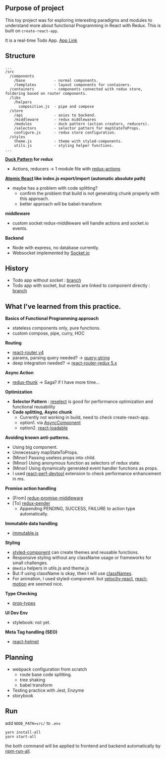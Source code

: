 ## Purpose of project

This toy project was for exploring interesting paradigms and modules to understand more about functional Programming in React with Redux. This is built on `create-react-app`.

It is a real-time Todo App.
[App Link](https://todopaloit.herokuapp.com/)

## Structure
```
...
/src
  /components
    /base             - normal components.
    /templates        - layout components for containers.
  /containers         - components connected with redux store, foldering based on router components.
  /libs
    /helpers
      composition.js  - pipe and compose
  /store
    /api              - axios to backend.
    /middleware       - redux middlewares
    /modules          - duck pattern (action creators, reducers).
    /selectors        - selector pattern for mapStateToProps.
    configure.js      - redux store configuration.
  /styles
    theme.js          - theme with styled-components.
    utils.js          - styling helper functions.
...
```


**[Duck Pattern](https://github.com/erikras/ducks-modular-redux) for redux**
  - Actions, reducers -> 1 module file with  [redux-actions](https://github.com/reduxactions/redux-actions)

**[Atomic React](https://arc.js.org/) like index.js export/import (automatic absolute path)**
  - maybe has a problem with code splitting?
    - confirm the problem that build is not generating chunk properly with this approach.
    - better approach will be babel-transform

**middleware**
  - custom socket redux-middleware will handle actions and socket.io events.

**Backend**
  - Node with express, no database currently.
  - Websocket implemented by [Socket.io](https://socket.io/)

## History
  - Todo app without socket : [branch](https://github.com/AlexMin314/React-Redux-Study/tree/no.socket.ver)
  - Todo app with socket, but events are linked to component directly : [branch](https://github.com/AlexMin314/React-Redux-Study/tree/socket.hacky)

## What I've learned from this practice.

**Basics of Functional Programming approach**
  - stateless components only, pure functions.
  - custom compose, pipe, curry, HOC

**Routing**
  - [react-router v4](https://reacttraining.com/react-router/web/guides/quick-start)
  - params, parsing query needed? -> [query-string](https://github.com/sindresorhus/query-string)
  - deep integration needed? -> [react-router-redux 5.x ](https://github.com/reacttraining/react-router/tree/master/packages/react-router-redux)

**Async Action**
  - [redux-thunk](https://github.com/gaearon/redux-thunk) -> Saga? if I have more time...

**Optimization**
  - **Selector Pattern** : [reselect](https://github.com/reactjs/reselect) is good for performance optimization and functional reusability
  - **Code splitting, Async chunk**
    - Currently not working in build, need to check create-react-app.
    - option1. via [AsyncComponent](https://gist.github.com/acdlite/a68433004f9d6b4cbc83b5cc3990c194)
    - option2. [react-loadable](https://github.com/thejameskyle/react-loadable)

**Avoiding known anti-patterns.**
  - Using big component.
  - Unnecessary mapStateToProps.
  - (Minor) Passing useless props into child.
  - (Minor) Using anonymous function as selectors of redux state.
  - (Minor) Using dynamically generated event handler functions as props.
  - I used [react-perf-devtool](https://github.com/nitin42/react-perf-devtool/blob/master/README.md) extension to check performance enhancement in ms.

**Promise action handling**
  - [From] [redux-promise-middleware](https://github.com/pburtchaell/redux-promise-middleware)
  - [To] [redux-pender](https://github.com/velopert/redux-pender)
    - Appending PENDING, SUCCESS, FAILURE to action type automatically.

**Immutable data handling**
  - [immutable.js](https://facebook.github.io/immutable-js/)

**Styling**
  - [styled-component](https://www.styled-components.com/) can create themes and reusable functions.
  - Responsive styling without any className usage or frameworks for small challenges.
  - `@media` helpers in utils.js and theme.js
  - But if using className is okay, then I will use [classNames](https://www.npmjs.com/package/classnames).
  - For animation, I used styled-component. but [velocity-react](https://github.com/google-fabric/velocity-react), [react-motion](https://github.com/chenglou/react-motion) are seemed nice.

**Type Checking**
  - [prop-types](https://www.npmjs.com/package/prop-types)

**UI Dev Env**
  - stylebook: not yet.

**Meta Tag handling (SEO)**
  - [react-helmet](https://github.com/nfl/react-helmet)


## Planning
- webpack configuration from scratch
  - route base code splitting.
  - tree shaking
  - babel transform
- Testing practice with Jest, Enzyme
- storybook

## Run

add `NODE_PATH=src/` to `.env`

```
yarn install-all
yarn start-all
```

the both command will be applied to frontend and backend automatically by [npm-run-all](https://github.com/mysticatea/npm-run-all).
